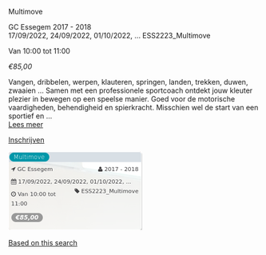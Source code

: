 Multimove

GC Essegem 2017 - 2018  
17/09/2022, 24/09/2022, 01/10/2022, ... ESS2223\_Multimove  

Van 10:00 tot 11:00

*€85,00*

  

  

  
Vangen, dribbelen, werpen, klauteren, springen, landen, trekken, duwen, zwaaien … Samen met een professionele sportcoach ontdekt jouw kleuter plezier in bewegen op een speelse manier. Goed voor de motorische vaardigheden, behendigheid en spierkracht. Misschien wel de start van een sportief en  ...  
[Lees meer](https://tickets.vgc.be/activity/subscribe/ESS2223_Multimove)

[Inschrijven](https://tickets.vgc.be/activity/subscribe/ESS2223_Multimove)

![](79737.png)

[Based on this search](https://tickets.vgc.be/activity/index?&vrijeplaatsen=1&Age%5B%5D=3%2C5&entity=109)